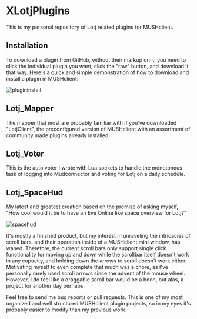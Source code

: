 # XLotjPlugins

This is my personal repository of Lotj related plugins for MUSHclient.

## Installation
To download a plugin from GitHub, without their markup on it, you need to click the individual plugin you want, click the "raw" button, and download it that way. Here's a quick and simple demonstration of how to download and install a plugin in MUSHclient:

![plugininstall](https://user-images.githubusercontent.com/13019467/52906755-f9097680-3220-11e9-9862-b38e9d9108ae.gif)

## Lotj\_Mapper

The mapper that most are probably familiar with if you've downloaded "LotjClient", the preconfigured version of MUSHclient with an assortment of community made plugins already installed.

## Lotj\_Voter

This is the auto voter I wrote with Lua sockets to handle the monotonous task of logging into Mudconnector and voting for Lotj on a daily schedule.

## Lotj\_SpaceHud

My latest and greatest creation based on the premise of asking myself, "How cool would it be to have an Eve Online like space overview for Lotj?"

![spacehud](https://user-images.githubusercontent.com/13019467/52906558-741c5e00-321c-11e9-9710-07cf850521fe.gif)

It's mostly a finished product, but my interest in unraveling the intricacies of scroll bars, and their operation inside of a MUSHclient mini window, has waned. Therefore, the current scroll bars only support single click functionality for moving up and down while the scrollbar itself doesn't work in any capacity, and holding down the arrows to scroll doesn't work either. Motivating myself to even complete that much was a chore, as I've personally rarely used scroll arrows since the advent of the mouse wheel. However, I do feel like a draggable scroll bar would be a boon, but alas, a project for another day perhaps. 

Feel free to send me bug reports or pull requests. This is one of my most organized and well structured MUSHclient plugin projects, so in my eyes it's probably easier to modify than my previous work.
